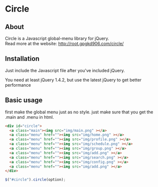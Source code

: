 # Circle

## About ##

Circle is a Javascript global-menu library for jQuery.  
Read more at the website: <http://root.gpgkd906.com/circle/>

## Installation ##

Just include the Javascript file after you've included jQuery.

You need at least jQuery 1.4.2, but use the latest jQuery to get better performance

## Basic usage ##

first make the global menu just as no style.
just make sure that you get the .main and .menu in html.
```html
<div id="circle">
  <a class="main"><img src="img/main.png" ></a>
  <a class="menu" href=""><img src="img/home.png" ></a>
  <a class="menu" href=""><img src="img/profile.png" ></a>
  <a class="menu" href=""><img src="img/schedule.png" ></a>
  <a class="menu" href=""><img src="img/group.png" ></a>
  <a class="menu" href=""><img src="img/add.png" ></a>
  <a class="menu" href=""><img src="img/search.png" ></a>
  <a class="menu" href=""><img src="img/config.png" ></a>
  <a class="menu" href=""><img src="img/add.png" ></a>
</div>
```

```js
$("#circle").circle(option);
```
